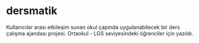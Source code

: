 # dersmatik
Kullanıcılar arası etkileşim sunan okul çapında uygulanabilecek bir ders çalışma ajandası projesi. Ortaokul - LGS seviyesindeki öğrenciler için yazıldı.
